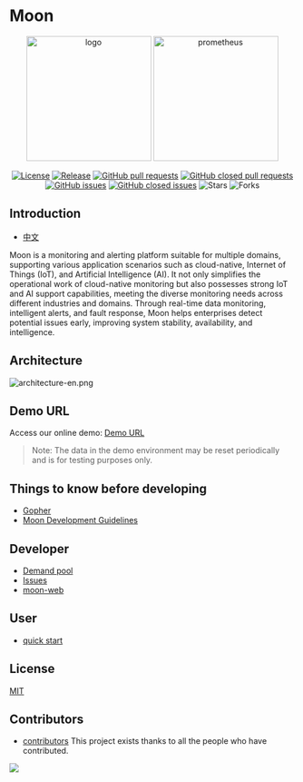 # Moon

<div align="center">

<span>
<img src="./docs/images/moon.svg" width="220" height="220" alt="logo"/>
<img src="./docs/images/prometheus-logo.svg" width="220" height="220" alt="prometheus"/>
</span>

[![License](https://img.shields.io/github/license/aide-family/moon.svg?style=flat)](https://github.com/aide-family/moon)
[![Release](https://img.shields.io/github/v/release/aide-family/moon?style=flat)](https://github.com/aide-family/moon/releases)
[![GitHub pull requests](https://img.shields.io/github/issues-pr/aide-family/moon?style=flat)](https://github.com/aide-family/moon/pulls)
[![GitHub closed pull requests](https://img.shields.io/github/issues-pr-closed/aide-family/moon?style=flat)](https://github.com/aide-family/moon/pulls?q=is%3Apr+is%3Aclosed)
[![GitHub issues](https://img.shields.io/github/issues/aide-family/moon?style=flat)](https://github.com/aide-family/moon/issues)
[![GitHub closed issues](https://img.shields.io/github/issues-closed/aide-family/moon?style=flat)](https://github.com/aide-family/moon/issues?q=is%3Aissue+is%3Aclosed)
![Stars](https://img.shields.io/github/stars/aide-family/moon?style=flat)
![Forks](https://img.shields.io/github/forks/aide-family/moon?style=flat)
</div>

## Introduction

* [中文](README-zh.md)

Moon is a monitoring and alerting platform suitable for multiple domains, supporting various application scenarios such as cloud-native, Internet of Things (IoT), and Artificial Intelligence (AI). It not only simplifies the operational work of cloud-native monitoring but also possesses strong IoT and AI support capabilities, meeting the diverse monitoring needs across different industries and domains. Through real-time data monitoring, intelligent alerts, and fault response, Moon helps enterprises detect potential issues early, improving system stability, availability, and intelligence.
## Architecture

![architecture-en.png](docs/images/architecture-en.png)

## Demo URL
Access our online demo: [Demo URL](https://moon.aide-cloud.cn/)

> Note: The data in the demo environment may be reset periodically and is for testing purposes only.

## Things to know before developing

* [Gopher](docs/i18n/zh-CN/gopher.md)
* [Moon Development Guidelines](docs/i18n/zh-CN/dev.md)

## Developer

* [Demand pool](https://github.com/orgs/aide-family/projects/1/views/1)
* [Issues](https://github.com/aide-family/moon/issues)
* [moon-web](https://github.com/aide-family/moon-web)

## User

* [quick start](docs/i18n/quick-start.md)

## License

[MIT](LICENSE)

## Contributors

* [contributors](https://github.com/aide-family/moon/graphs/contributors) This project exists thanks to all the people who have contributed.

<a href="https://github.com/aide-family/moon/graphs/contributors"><img src="https://contributors-img.web.app/image?repo=aide-family/moon" /></a>